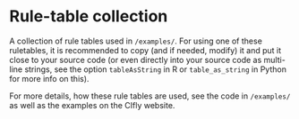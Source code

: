 # Rule-table collection

A collection of rule tables used in ```/examples/```. For using one of these ruletables, it is recommended to copy (and if needed, modify) it and put it close to your source code (or even directly into your source code as multi-line strings, see the option ```tableAsString``` in R or ```table_as_string``` in Python for more info on this).

For more details, how these rule tables are used, see the code in ```/examples/``` as well as the examples on the CIfly website.

